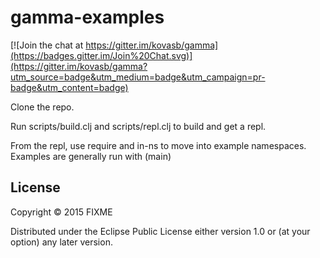 # gamma-examples

[![Join the chat at https://gitter.im/kovasb/gamma](https://badges.gitter.im/Join%20Chat.svg)](https://gitter.im/kovasb/gamma?utm_source=badge&utm_medium=badge&utm_campaign=pr-badge&utm_content=badge)

Clone the repo. 

Run scripts/build.clj and scripts/repl.clj to build and get a repl. 

From the repl, use require and in-ns to move into example namespaces. Examples are generally run with (main)


## License

Copyright © 2015 FIXME

Distributed under the Eclipse Public License either version 1.0 or (at
your option) any later version.
